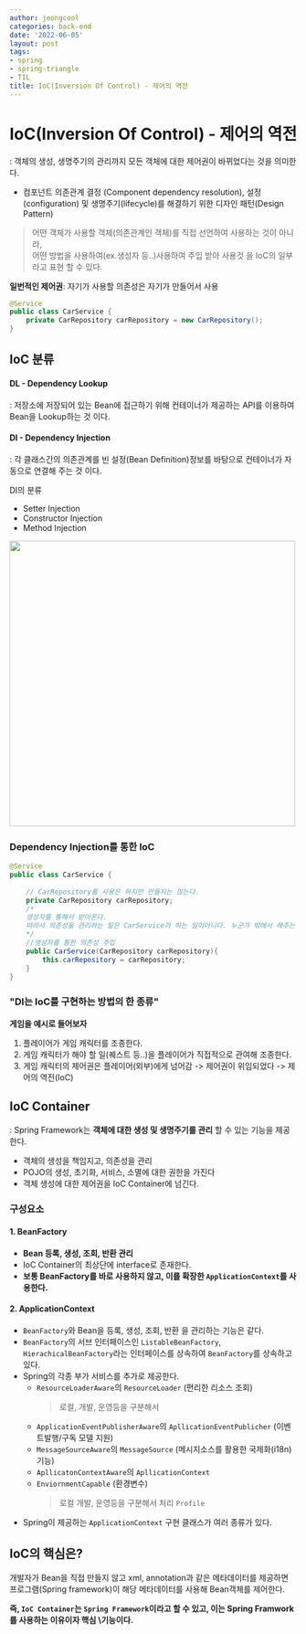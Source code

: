 ```yaml
---
author: jeongcool
categories: back-end
date: '2022-06-05'
layout: post
tags:
- spring
- spring-triangle
- TIL
title: IoC(Inversion Of Control) - 제어의 역전
---
```


# IoC(Inversion Of Control) - 제어의 역전
: 객체의 생성, 생명주기의 관리까지 모든 객체에 대한 제어권이 바뀌었다는 것을 의미한다.
- 컴포넌트 의존관계 결정 (Component dependency resolution), 설정(configuration) 및 생명주기(lifecycle)를 해결하기 위한 디자인 패턴(Design Pattern)
>어떤 객체가 사용할 객체(의존관계인 객체)를 직접 선언하여 사용하는 것이 아니라,  
>어떤 방법을 사용하여(ex.생성자 등..)사용하여 주입 받아 사용것 을 IoC의 일부라고 표현 할 수 있다.

**일번적인 제어권**: 자기가 사용할 의존성은 자기가 만들어서 사용
```java
@Service
public class CarService {
	private CarRepository carRepository = new CarRepository();
}
```

## IoC 분류
#### DL - Dependency Lookup
: 저장소에 저장되어 있는 Bean에 접근하기 위해 컨테이너가 제공하는 API를 이용하여 Bean을 Lookup하는 것 이다.

#### DI - Dependency Injection
: 각 클래스간의 의존관계를 빈 설정(Bean Definition)정보를 바탕으로 컨테이너가 자동으로 연결해 주는 것 이다.

DI의 분류
- Setter Injection
- Constructor Injection
- Method Injection  

<img width=500px src=./img/DI-DL.png>

### Dependency Injection를 통한 IoC
```java
@Service
public class CarService {
	
    // CarRepository를 사용은 하지만 만들지는 않는다.
	private CarRepository carRepository;
    /*
    생성자를 통해서 받아온다.
    따라서 의존성을 관리하는 일은 CarService가 하는 일이아니다. 누군가 밖에서 해주는 것이다.
    */
    //생성자를 통한 의존성 주입 
    public CarService(CarRepository carRepository){
    	this.carRepository = carRepository;
    }
}
```
### "DI는 IoC를 구현하는 방법의 한 종류"
**게임을 예시로 들어보자**
1. 플레이어가 게임 캐릭터를 조종한다.
2. 게임 캐릭터가 해야 할 일(퀘스트 등..)을 플레이어가 직접적으로 관여해 조종한다.
3. 게임 캐릭터의 제어권은 플레이어(외부)에게 넘어감 -> 제어권이 위임되었다 -> 제어의 역전(IoC)

## IoC Container
: Spring Framework는 **객체에 대한 생성 및 생명주기를 관리** 할 수 있는 기능을 제공한다.
- 객체의 생성을 책임지고, 의존성을 관리
- POJO의 생성, 초기화, 서비스, 소멸에 대한 권한을 가진다
- 객체 생성에 대한 제어권을 IoC Container에 넘긴다.

### 구성요소

#### 1. BeanFactory
- **Bean 등록, 생성, 조회, 반환 관리**
- IoC Container의 최상단에 interface로 존재한다.
- **보통 BeanFactory를 바로 사용하지 않고, 이를 확장한 `ApplicationContext`를 사용한다.**

#### 2. ApplicationContext
- `BeanFactory`와 Bean을 등록, 생성, 조회, 반환 을 관리하는 기능은 같다.
- `BeanFactory`의 서브 인터페이스인 `ListableBeanFactory`, `HierachicalBeanFactory`라는 인터페이스를 상속하여 `BeanFactory`를 상속하고 있다.
- Spring의 각종 부가 서비스를 추가로 제공한다.  
    - `ResourceLoaderAware`의 `ResourceLoader` (편리한 리소스 조회)
        > 로컬, 개발, 운영등을 구분해서 
    - `ApplicationEventPublisherAware`의 `ApllicationEventPublicher` (이벤트발행/구독 모델 지원)
    - `MessageSourceAware`의 `MessageSource` (메시지소스를 활용한 국제화(i18n) 기능)
    - `ApllicatonContextAware`의 `ApllicationContext`
    - `EnviornmentCapable` (환경변수)
        > 로컬 개발, 운영등을 구분해서 처리 `Profile`
- Spring이 제공하는 `ApplicationContext` 구현 클래스가 여러 종류가 있다.

## IoC의 핵심은?
개발자가 Bean을 직접 만들지 않고 xml, annotation과 같은 메타데이터를 제공하면 프로그램(Spring framework)이 해당 메타데이터를 사용해 Bean객체를 제어한다.  

**즉, `IoC Container`는 `Spring Framework`이라고 할 수 있고, 이는 Spring Framwork를 사용하는 이유이자 핵심 \기능이다.**